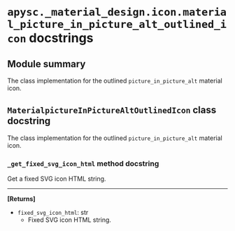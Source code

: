 # `apysc._material_design.icon.material_picture_in_picture_alt_outlined_icon` docstrings

## Module summary

The class implementation for the outlined `picture_in_picture_alt` material icon.

## `MaterialpictureInPictureAltOutlinedIcon` class docstring

The class implementation for the outlined `picture_in_picture_alt` material icon.

### `_get_fixed_svg_icon_html` method docstring

Get a fixed SVG icon HTML string.<hr>

**[Returns]**

- `fixed_svg_icon_html`: str
  - Fixed SVG icon HTML string.